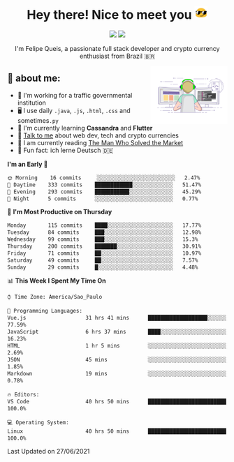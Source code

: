 
<h1 align="center">Hey there! Nice to meet you <img src="assets/sunglasses.gif" width="30"/></h1>

<p align="center">
  <a href="https://www.linkedin.com/in/fqueis"><img src="https://img.shields.io/badge/-LinkedIn-blue?style=flat&logo=Linkedin&logoColor=white" /></a>
  <a href="mailto:fqueis@gmail.com"><img src="https://img.shields.io/badge/-Gmail-c14438?style=flat&logo=Gmail&logoColor=white" /></a>
</p>

<p align="center">I'm Felipe Queis, a passionate full stack developer and crypto currency enthusiast from Brazil 🇧🇷</p>

<img width="35%" align="right" alt="fqueis" src="assets/profile.gif" /></p>

## 🤵 about me:

- 🏢 I'm working for a traffic governmental institution
- 🖥️ I use daily `.java`, `.js`, `.html`, `.css` and sometimes`.py`
- 🌱 I'm currently learning **Cassandra** and **Flutter**
- 💬 [Talk to me](https://github.com/fqueis/fqueis/discussions) about web dev, tech and crypto currencies
- 📖 I am currently reading [The Man Who Solved the Market](https://amzn.com/073521798X)
- 💭 Fun fact: ich lerne Deutsch 🇩🇪

<!--START_SECTION:waka-->
**I'm an Early 🐤** 

```text
🌞 Morning    16 commits     ░░░░░░░░░░░░░░░░░░░░░░░░░   2.47% 
🌆 Daytime    333 commits    ████████████░░░░░░░░░░░░░   51.47% 
🌃 Evening    293 commits    ███████████░░░░░░░░░░░░░░   45.29% 
🌙 Night      5 commits      ░░░░░░░░░░░░░░░░░░░░░░░░░   0.77%

```
📅 **I'm Most Productive on Thursday** 

```text
Monday       115 commits    ████░░░░░░░░░░░░░░░░░░░░░   17.77% 
Tuesday      84 commits     ███░░░░░░░░░░░░░░░░░░░░░░   12.98% 
Wednesday    99 commits     ███░░░░░░░░░░░░░░░░░░░░░░   15.3% 
Thursday     200 commits    ███████░░░░░░░░░░░░░░░░░░   30.91% 
Friday       71 commits     ██░░░░░░░░░░░░░░░░░░░░░░░   10.97% 
Saturday     49 commits     ██░░░░░░░░░░░░░░░░░░░░░░░   7.57% 
Sunday       29 commits     █░░░░░░░░░░░░░░░░░░░░░░░░   4.48%

```


📊 **This Week I Spent My Time On** 

```text
⌚︎ Time Zone: America/Sao_Paulo

💬 Programming Languages: 
Vue.js                   31 hrs 41 mins      ███████████████████░░░░░░   77.59% 
JavaScript               6 hrs 37 mins       ████░░░░░░░░░░░░░░░░░░░░░   16.23% 
HTML                     1 hr 5 mins         ░░░░░░░░░░░░░░░░░░░░░░░░░   2.69% 
JSON                     45 mins             ░░░░░░░░░░░░░░░░░░░░░░░░░   1.85% 
Markdown                 19 mins             ░░░░░░░░░░░░░░░░░░░░░░░░░   0.78%

🔥 Editors: 
VS Code                  40 hrs 50 mins      █████████████████████████   100.0%

💻 Operating System: 
Linux                    40 hrs 50 mins      █████████████████████████   100.0%

```


 Last Updated on 27/06/2021
<!--END_SECTION:waka-->
